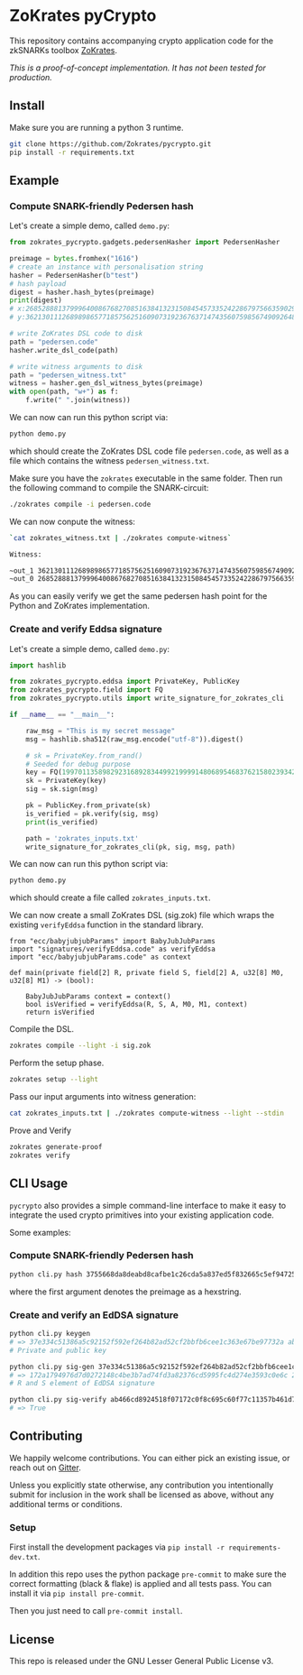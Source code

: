 # ZoKrates pyCrypto

This repository contains accompanying crypto application code for the zkSNARKs toolbox [ZoKrates](https://github.com/Zokrates/ZoKrates).

_This is a proof-of-concept implementation. It has not been tested for production._


## Install

Make sure you are running a python 3 runtime.

```bash
git clone https://github.com/Zokrates/pycrypto.git
pip install -r requirements.txt
```

## Example

### Compute SNARK-friendly Pedersen hash
Let's create a simple demo, called `demo.py`:
```python
from zokrates_pycrypto.gadgets.pedersenHasher import PedersenHasher

preimage = bytes.fromhex("1616")
# create an instance with personalisation string
hasher = PedersenHasher(b"test")
# hash payload
digest = hasher.hash_bytes(preimage)
print(digest)
# x:2685288813799964008676827085163841323150845457335242286797566359029072666741,
# y:3621301112689898657718575625160907319236763714743560759856749092648347440543

# write ZoKrates DSL code to disk
path = "pedersen.code"
hasher.write_dsl_code(path)

# write witness arguments to disk
path = "pedersen_witness.txt"
witness = hasher.gen_dsl_witness_bytes(preimage)
with open(path, "w+") as f:
    f.write(" ".join(witness))
```

We can now can run this python script via:

```bash
python demo.py
```
which should create the ZoKrates DSL code file `pedersen.code`, as well as a file which contains the witness `pedersen_witness.txt`.

Make sure you have the `zokrates` executable in the same folder. Then run the following command to compile the SNARK-circuit:
```bash
./zokrates compile -i pedersen.code
```

We can now conpute the witness:
```bash
`cat zokrates_witness.txt | ./zokrates compute-witness`

Witness:

~out_1 3621301112689898657718575625160907319236763714743560759856749092648347440543
~out_0 2685288813799964008676827085163841323150845457335242286797566359029072666741
```

As you can easily verify we get the same pedersen hash point for the Python and ZoKrates implementation.

### Create and verify Eddsa signature
Let's create a simple demo, called `demo.py`:

```python
import hashlib

from zokrates_pycrypto.eddsa import PrivateKey, PublicKey
from zokrates_pycrypto.field import FQ
from zokrates_pycrypto.utils import write_signature_for_zokrates_cli

if __name__ == "__main__":

    raw_msg = "This is my secret message"
    msg = hashlib.sha512(raw_msg.encode("utf-8")).digest()

    # sk = PrivateKey.from_rand()
    # Seeded for debug purpose
    key = FQ(1997011358982923168928344992199991480689546837621580239342656433234255379025)
    sk = PrivateKey(key)
    sig = sk.sign(msg)

    pk = PublicKey.from_private(sk)
    is_verified = pk.verify(sig, msg)
    print(is_verified)

    path = 'zokrates_inputs.txt'
    write_signature_for_zokrates_cli(pk, sig, msg, path)
```

We can now can run this python script via:

```bash
python demo.py
```

which should create a file called `zokrates_inputs.txt`.

We can now create a small ZoKrates DSL (sig.zok) file which wraps the existing `verifyEddsa` function in the standard library.

```
from "ecc/babyjubjubParams" import BabyJubJubParams
import "signatures/verifyEddsa.code" as verifyEddsa
import "ecc/babyjubjubParams.code" as context

def main(private field[2] R, private field S, field[2] A, u32[8] M0, u32[8] M1) -> (bool):

	BabyJubJubParams context = context()
	bool isVerified = verifyEddsa(R, S, A, M0, M1, context)
	return isVerified
````
Compile the DSL.
```bash
zokrates compile --light -i sig.zok
```

Perform the setup phase.
```bash
zokrates setup --light
```

Pass our input arguments into witness generation:

```bash
cat zokrates_inputs.txt | ./zokrates compute-witness --light --stdin
```

Prove and Verify
```bash
zokrates generate-proof
zokrates verify
```

## CLI Usage

`pycrypto` also provides a simple command-line interface to make it easy to integrate the used crypto primitives into your existing application code.

Some examples:

### Compute SNARK-friendly Pedersen hash
```bash
python cli.py hash 3755668da8deabd8cafbe1c26cda5a837ed5f832665c5ef94725f6884054d9083755668da8deabd8cafbe1c26cda5a837ed5f832665c5ef94725f6884054d908
```
where the first argument denotes the preimage as a hexstring.

### Create and verify an EdDSA signature
```bash
python cli.py keygen
# => 37e334c51386a5c92152f592ef264b82ad52cf2bbfb6cee1c363e67be97732a ab466cd8924518f07172c0f8c695c60f77c11357b461d787ef31864a163f3995
# Private and public key

python cli.py sig-gen 37e334c51386a5c92152f592ef264b82ad52cf2bbfb6cee1c363e67be97732a 11dd22
# => 172a1794976d7d0272148c4be3b7ad74fd3a82376cd5995fc4d274e3593c0e6c 24e96be628208a9800336d23bd31318d8a9b95bc9bd8f6f01cae207c05062523
# R and S element of EdDSA signature

python cli.py sig-verify ab466cd8924518f07172c0f8c695c60f77c11357b461d787ef31864a163f3995 11dd22 172a1794976d7d0272148c4be3b7ad74fd3a82376cd5995fc4d274e3593c0e6c 24e96be628208a9800336d23bd31318d8a9b95bc9bd8f6f01cae207c05062523
# => True
```

## Contributing

We happily welcome contributions. You can either pick an existing issue, or reach out on [Gitter](https://gitter.im/ZoKrates/Lobby).

Unless you explicitly state otherwise, any contribution you intentionally submit for inclusion in the work shall be licensed as above, without any additional terms or conditions.

### Setup
First install the development packages via `pip install -r requirements-dev.txt`.

In addition this repo uses the python package `pre-commit` to make sure the correct formatting (black & flake) is applied and all tests pass.
You can install it via `pip install pre-commit`.

Then you just need to call `pre-commit install`.

## License

This repo is released under the GNU Lesser General Public License v3.
